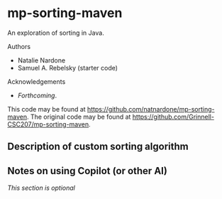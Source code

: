 # mp-sorting-maven

An exploration of sorting in Java.

Authors

* Natalie Nardone
* Samuel A. Rebelsky (starter code)

Acknowledgements

* _Forthcoming_.

This code may be found at <https://github.com/natnardone/mp-sorting-maven>. The original code may be found at <https://github.com/Grinnell-CSC207/mp-sorting-maven>.

Description of custom sorting algorithm
---------------------------------------

Notes on using Copilot (or other AI)
------------------------------------

_This section is optional_
